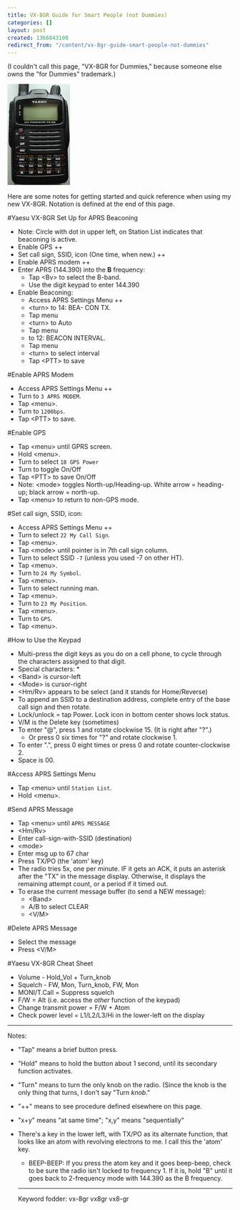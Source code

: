 ```yaml
---
title: VX-8GR Guide for Smart People (not Dummies)
categories: []
layout: post
created: 1366843100
redirect_from: "/content/vx-8gr-guide-smart-people-not-dummies"
---
```


(I couldn't call this page, "VX-8GR for Dummies," because someone else owns the "for Dummies" trademark.)

![VX-8GR Image](/files/vx-8gr.png)

Here are some notes for getting started and quick reference when using my new VX-8GR.  Notation is defined at the end of this page.

#Yaesu VX-8GR Set Up for APRS Beaconing

* Note: Circle with dot in upper left, on Station List indicates that beaconing is active.
* Enable GPS ++
* Set call sign, SSID, icon (One time, when new.) ++
* Enable APRS modem ++
* Enter APRS (144.390) into the **B** frequency:
    * Tap <Bv\> to select the B-band.
    * Use the digit keypad to enter 144.390
* Enable Beaconing:
    * Access APRS Settings Menu ++
    * <turn\> to 14: BEA- CON TX.
    * Tap menu
    * <turn\> to Auto
    * Tap menu
    * <turn> to 12: BEACON INTERVAL.
    * Tap menu
    * <turn\> to select interval
    * Tap <PTT\> to save

#Enable APRS Modem
* Access APRS Settings Menu ++
* Turn to `3 APRS MODEM`.
* Tap <menu\>.
* Turn to `1200bps`.
* Tap <PTT\> to save.

#Enable GPS

* Tap <menu\> until GPRS screen.
* Hold <menu\>.
* Turn to select `18 GPS Power`
* Turn to toggle On/Off
* Tap <PTT\> to save On/Off
* Note: <mode\> toggles North-up/Heading-up.  White arrow = heading-up; black arrow = north-up.
* Tap <menu\> to return to non-GPS mode.


#Set call sign, SSID, icon:
* Access APRS Settings Menu ++
* Turn to select `22 My Call Sign`.
* Tap <menu\>.
* Tap <mode\> until pointer is in 7th call sign column.
* Turn to select SSID `-7` (unless you used -7 on other HT).
* Tap <menu\>.
* Turn to `24 My Symbol`.
* Tap <menu\>.
* Turn to select running man.
* Tap <menu\>.
* Turn to `23 My Position`.
* Tap <menu\>.
* Turn to `GPS`.
* Tap <menu\>.

#How to Use the Keypad
* Multi-press the digit keys as you do on a cell phone, to cycle through the characters assigned to that digit.
* Special characters:
    * 
* <Band\> is cursor-left
* <Mode\> is cursor-right
* <Hm/Rv\> appears to be select (and it stands for Home/Reverse)
* To append an SSID to a destination address, complete entry of the base call sign and then rotate.
* Lock/unlock = tap Power.  Lock icon in bottom center shows lock status.
* V/M is the Delete key (sometimes)
* To enter "@", press 1 and rotate clockwise 15. (It is right after "?".)
    * Or press 0 six times for "?" and rotate clockwise 1.
* To enter ".", press 0 eight times or press 0 and rotate counter-clockwise 2.
* Space is 00.

#Access APRS Settings Menu
* Tap <menu\> until `Station List`.
* Hold <menu\>.

#Send APRS Message
* Tap <menu\> until `APRS MESSAGE`
* <Hm/Rv\>
* Enter call-sign-with-SSID (destination)
* <mode\>
* Enter msg up to 67 char
* Press TX/PO (the 'atom' key)
* The radio tries 5x, one per minute.  IF it gets an ACK, it puts an asterisk after the "TX" in the message display.  Otherwise, it displays the remaining attempt count, or a period if it timed out.
* To erase the current message buffer (to send a NEW message):
    * <Band\>
    * A/B to select CLEAR
    * <V/M\>

#Delete APRS Message
* Select the message
* Press <V/M\>

#Yaesu VX-8GR Cheat Sheet

* Volume - Hold_Vol + Turn_knob
* Squelch - FW, Mon, Turn_knob, FW, Mon
* MONI/T.Call = Suppress squelch
* F/W = Alt (i.e. access the *other* function of the keypad)
* Change transmit power = F/W + Atom
* Check power level = L1/L2/L3/Hi in the lower-left on the display

-----------------------------------
Notes:

* "Tap" means a brief button press.
* "Hold" means to hold the button about 1 second, until its secondary function activates.
* "Turn" means to turn the only knob on the radio.  (Since the knob is the only thing that turns, I don't say "Turn *knob*."
* "++" means to see procedure defined elsewhere on this page.
* "x+y" means "at same time"; "x,y" means "sequentially"
* There's a key in the lower left, with TX/PO as its alternate function, that looks like an atom with revolving electrons to me.  I call this the 'atom' key.
	* BEEP-BEEP: If you press the atom key and it goes beep-beep, check to be sure the radio isn't locked to frequency 1. If it is, hold "B" until it goes back to 2-frequency mode with 144.390 as the B frequency.

	-----------------------------------
	Keyword fodder: vx-8gr vx8gr vx8-gr
